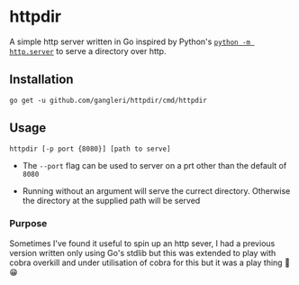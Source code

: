 # httpdir

A simple http server written in Go inspired by Python's [`python -m http.server`](https://docs.python.org/3/library/http.server.html) to serve a directory over http. 

## Installation
```
go get -u github.com/gangleri/httpdir/cmd/httpdir
```

## Usage
```
httpdir [-p port {8080}] [path to serve]
```

- The `--port` flag can be used to server on a prt other than the default of `8080`

- Running without an argument will serve the currect directory. Otherwise the directory at the supplied path will be served


### Purpose
Sometimes I've found it useful to spin up an http sever, I had a previous version written only using Go's stdlib but this was extended to play with cobra overkill and under utilisation of cobra for this but it was a play thing :shrug: :grin:
